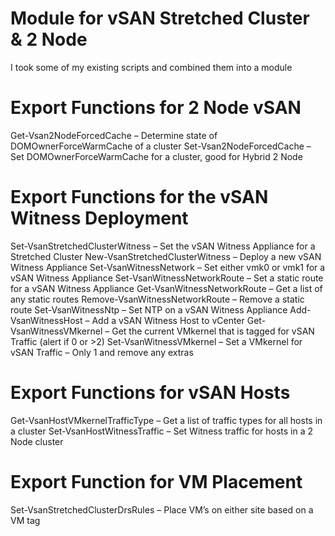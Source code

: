 # Module for vSAN Stretched Cluster & 2 Node

I took some of my existing scripts and combined them into a module
# Export Functions for 2 Node vSAN
Get-Vsan2NodeForcedCache – Determine state of DOMOwnerForceWarmCache of a cluster
Set-Vsan2NodeForcedCache – Set DOMOwnerForceWarmCache for a cluster, good for Hybrid 2 Node
 
# Export Functions for the vSAN Witness Deployment
Set-VsanStretchedClusterWitness – Set the vSAN Witness Appliance for a Stretched Cluster
New-VsanStretchedClusterWitness – Deploy a new vSAN Witness Appliance
Set-VsanWitnessNetwork – Set either vmk0 or vmk1 for a vSAN Witness Appliance
Set-VsanWitnessNetworkRoute – Set a static route for a vSAN Witness Appliance 
Get-VsanWitnessNetworkRoute – Get a list of any static routes
Remove-VsanWitnessNetworkRoute – Remove a static route
Set-VsanWitnessNtp – Set NTP on a vSAN Witness Appliance
Add-VsanWitnessHost – Add a vSAN Witness Host to vCenter
Get-VsanWitnessVMkernel – Get the current VMkernel that is tagged for vSAN Traffic (alert if 0 or >2)
Set-VsanWitnessVMkernel – Set a VMkernel for vSAN Traffic – Only 1 and remove any extras
 
# Export Functions for vSAN Hosts
Get-VsanHostVMkernelTrafficType – Get a list of traffic types for all hosts in a cluster
Set-VsanHostWitnessTraffic – Set Witness traffic for hosts in a 2 Node cluster
 
# Export Function for VM Placement
Set-VsanStretchedClusterDrsRules – Place VM’s on either site based on a VM tag